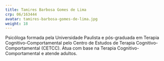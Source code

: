 ```yaml
---
title: Tamires Barbosa Gomes de Lima
crp: 06/163444
avatar: tamires-barbosa-gomes-de-lima.jpg
weight: 18
---
```


Psicóloga formada pela Universidade Paulista e pós-graduada em Terapia Cognitivo-Comportamental pelo Centro de Estudos de Terapia Cognitivo-Comportamental (CETCC). Atua com base na Terapia Cognitivo-Comportamental e atende adultos.
